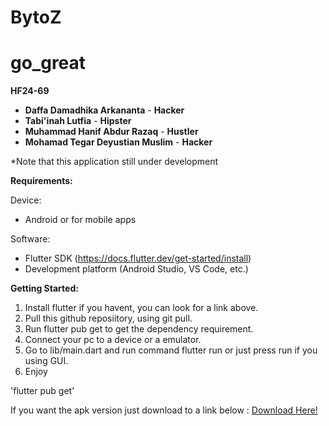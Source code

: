 # BytoZ

# go_great

**HF24-69**

* **Daffa Damadhika Arkananta** - **Hacker**
* **Tabi'inah Lutfia** - **Hipster**
* **Muhammad Hanif Abdur Razaq** - **Hustler**
* **Mohamad Tegar Deyustian Muslim** - **Hacker**

*Note that this application still under development

**Requirements:**

Device:
* Android or for mobile apps

Software:
* Flutter SDK (https://docs.flutter.dev/get-started/install)
* Development platform (Android Studio, VS Code, etc.)

**Getting Started:**

1. Install flutter if  you havent, you can look for a link above.
2. Pull this github reposiitory, using git pull.
3. Run flutter pub get to get the dependency requirement.
4. Connect your pc to a device or a emulator.
5. Go to lib/main.dart and run command flutter run or just press run if you using GUI.
6. Enjoy

'flutter pub get'

If you want the apk version just download to a link below :
[Download Here!](https://drive.google.com/file/d/156wTKmPSxFYWJeTRT_EZIWsKgL2Wc3qf/view?usp=drive_link"Download")
